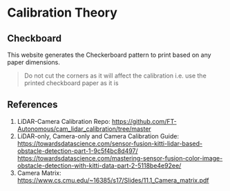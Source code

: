# Calibration Theory

## Checkboard

This website generates the Checkerboard pattern to print based on any paper dimensions.

> Do not cut the corners as it will affect the calibration i.e. use the printed checkboard paper as it is

## References

1. LiDAR-Camera Calibration Repo: <https://github.com/FT-Autonomous/cam_lidar_calibration/tree/master>
2. LiDAR-only, Camera-only and Camera Calibration Guide:
   <https://towardsdatascience.com/sensor-fusion-kitti-lidar-based-obstacle-detection-part-1-9c5f4bc8d497/>
   <https://towardsdatascience.com/mastering-sensor-fusion-color-image-obstacle-detection-with-kitti-data-part-2-5118be4e92ee/>
4. Camera Matrix: <https://www.cs.cmu.edu/~16385/s17/Slides/11.1_Camera_matrix.pdf>

